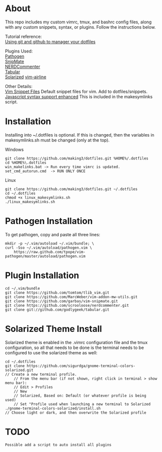 About
=====
This repo includes my custom vimrc, tmux, and bashrc config files, along with any custom snippets, syntax, or plugins. Follow the instructions below.

Tutorial reference:<br />
[Using git and github to manager your dotfiles](http://blog.smalleycreative.com/tutorials/using-git-and-github-to-manage-your-dotfiles/)

Plugins Used:<br />
[Pathogen](https://github.com/tpope/vim-pathogen)<br />
[SnipMate](https://github.com/garbas/vim-snipmate)<br />
[NERDCommenter](https://github.com/scrooloose/nerdcommenter)<br />
[Tabular](https://github.com/godlygeek/tabular)<br />
[Solarized](https://github.com/altercation/vim-colors-solarized)
[vim-airline](https://github.com/bling/vim-airline)

Other Details:<br />
[Vim Snippet Files](https://github.com/honza/vim-snippets)
Default snippet files for vim. Add to dotfiles/snippets.<br />
[Javascript syntax support enhanced](http://www.vim.org/scripts/script.php?script_id=1491)
This is included in the makesymlinks script.<br />


Installation
============
Installing into ~/.dotfiles is optional. If this is changed, then the variables in makesymlinks.sh must be changed (only at the top).

Windows

    git clone https://github.com/making3/dotfiles.git %HOME%/.dotfiles
    cd %HOME%\.dotfiles
    win_makelinks.bat -> Run every time vimrc is updated.
    set_cmd_autorun.cmd  -> RUN ONLY ONCE

Linux
    
    git clone https://github.com/making3/dotfiles.git ~/.dotfiles
    cd ~/.dotfiles
    chmod +x linux_makesymlinks.sh
    ./linux_makesymlinks.sh
    
Pathogen Installation
=====================
To get pathogen, copy and paste all three lines: 

    mkdir -p ~/.vim/autoload ~/.vim/bundle; \
    curl -Sso ~/.vim/autoload/pathogen.vim \
        https://raw.github.com/tpope/vim-pathogen/master/autoload/pathogen.vim

Plugin Installation
===================
    cd ~/.vim/bundle
    git clone https://github.com/tomtom/tlib_vim.git
    git clone https://github.com/MarcWeber/vim-addon-mw-utils.git
    git clone https://github.com/garbas/vim-snipmate.git
    git clone https://github.com/scrooloose/nerdcommenter.git
    git clone git://github.com/godlygeek/tabular.git

Solarized Theme Install
=======================
Solarized theme is enabled in the .vimrc configuration file and the tmux configuration, so all that needs to be done is the terminal needs to be configured to use the solarized theme as well:

    cd ~/.dotfiles
    git clone https://github.com/sigurdga/gnome-terminal-colors-solarized.git
    // Create a new terminal profile. 
        // From the menu bar (if not shown, right click in terminal > show menu bar):
        // Edit > Profiles
        // New
        // Solarized, Based on: Default (or whatever profile is being used)
        // Set "Profile used when launching a new terminal to Solarized
    ./gnome-terminal-colors-solarized/install.sh
    // Choose light or dark, and then overwrite the Solarized profile

TODO
====
    Possible add a script to auto install all plugins